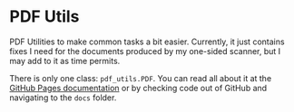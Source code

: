 # PDF Utils
PDF Utilities to make common tasks a bit easier. Currently, it just contains
fixes I need for the documents produced by my one-sided scanner, but I may add
to it as time permits.  

There is only one class: `pdf_utils.PDF`. You can read all about it at the 
[GitHub Pages documentation](https://gismaps.github.io/PDF_Utils)
or by checking code out of GitHub and navigating to the `docs` folder. 

